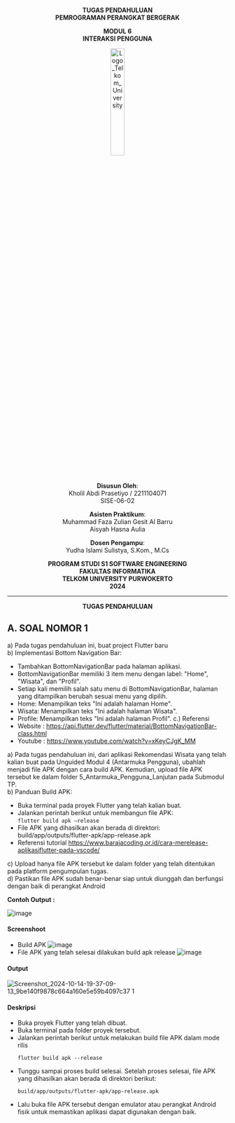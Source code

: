 <div align="center">

**TUGAS PENDAHULUAN**  
**PEMROGRAMAN PERANGKAT BERGERAK**

**MODUL 6**  
**INTERAKSI PENGGUNA**

<img src="https://github.com/user-attachments/assets/8ffbc3d9-1f18-4a72-8723-692ba5757f0c" alt="Logo_Telkom_University" width="25%">

**Disusun Oleh**:  
Kholil Abdi Prasetiyo / 2211104071  
SISE-06-02

**Asisten Praktikum**:  
Muhammad Faza Zulian Gesit Al Barru  
Aisyah Hasna Aulia

**Dosen Pengampu**:  
Yudha Islami Sulistya, S.Kom., M.Cs

**PROGRAM STUDI S1 SOFTWARE ENGINEERING**  
**FAKULTAS INFORMATIKA**  
**TELKOM UNIVERSITY PURWOKERTO**  
**2024**
</div>

---
<div align="center">
  
  **TUGAS PENDAHULUAN**  
  
</div>


## A. SOAL NOMOR 1
a) Pada tugas pendahuluan ini, buat project Flutter baru  
b) Implementasi Bottom Navigation Bar:  
- Tambahkan BottomNavigationBar pada halaman aplikasi.
- BottomNavigationBar memiliki 3 item menu dengan label: "Home", "Wisata",
dan "Profil".
- Setiap kali memilih salah satu menu di BottomNavigationBar, halaman yang
ditampilkan berubah sesuai menu yang dipilih.
- Home: Menampilkan teks "Ini adalah halaman Home".
- Wisata: Menampilkan teks "Ini adalah halaman Wisata".
- Profile: Menampilkan teks "Ini adalah halaman Profil".
c.) Referensi  
- Website : https://api.flutter.dev/flutter/material/BottomNavigationBar-class.html  
- Youtube : https://www.youtube.com/watch?v=xKeyCJgK_MM  

a) Pada tugas pendahuluan ini, dari aplikasi Rekomendasi Wisata yang telah kalian buat pada Unguided Modul 4 (Antarmuka Pengguna), ubahlah menjadi file APK dengan cara build APK. Kemudian, upload file APK tersebut ke dalam folder 5_Antarmuka_Pengguna_Lanjutan pada Submodul TP.  
b) Panduan Build APK:  
- Buka terminal pada proyek Flutter yang telah kalian buat.  
- Jalankan perintah berikut untuk membangun file APK:  
```flutter build apk –release```
- File APK yang dihasilkan akan berada di direktori: build/app/outputs/flutter-apk/app-release.apk  
- Referensi tutorial https://www.barajacoding.or.id/cara-merelease-aplikasiflutter-pada-vscode/  

c) Upload hanya file APK tersebut ke dalam folder yang telah ditentukan pada platform pengumpulan tugas.  
d) Pastikan file APK sudah benar-benar siap untuk diunggah dan berfungsi dengan baik di perangkat Android  

**Contoh Output :** 

![image](https://github.com/user-attachments/assets/aa99e8c6-b1f0-49d4-903b-3ad59e6aafc1)

#### Screenshoot
- Build APK
  ![image](https://github.com/user-attachments/assets/962f1cff-38e1-414c-9771-bcabce97dda1)
- File APK yang telah selesai dilakukan build apk release
  ![image](https://github.com/user-attachments/assets/c23ef240-ade8-43f0-9cb8-2f8d5a9168a4)

#### Output
![Screenshot_2024-10-14-19-37-09-13_9be140f9878c664a160e5e59b4097c37 1](https://github.com/user-attachments/assets/f6c64a21-54fa-4a77-bd2f-b9be732b9edc)


#### Deskripsi
- Buka proyek Flutter yang telah dibuat.
- Buka terminal pada folder proyek tersebut.
- Jalankan perintah berikut untuk melakukan build file APK dalam mode rilis
  ```
  flutter build apk --release
  ```
- Tunggu sampai proses build selesai. Setelah proses selesai, file APK yang dihasilkan akan berada di direktori berikut:
  ```
  build/app/outputs/flutter-apk/app-release.apk
  ```
- Lalu buka file APK tersebut dengan emulator atau perangkat Android fisik untuk memastikan aplikasi dapat digunakan dengan baik.
